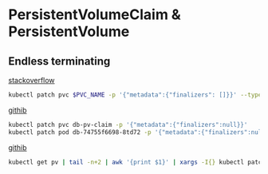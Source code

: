 # PersistentVolumeClaim & PersistentVolume


## Endless terminating

[stackoverflow](https://stackoverflow.com/questions/51358856/kubernetes-cant-delete-persistentvolumeclaim-pvc)
```sh
kubectl patch pvc $PVC_NAME -p '{"metadata":{"finalizers": []}}' --type=merge
```

[githib](https://github.com/kubernetes/kubernetes/issues/69697#issuecomment-448541618)
```sh
kubectl patch pvc db-pv-claim -p '{"metadata":{"finalizers":null}}'
kubectl patch pod db-74755f6698-8td72 -p '{"metadata":{"finalizers":null}}'
```

[githib](https://github.com/kubernetes/kubernetes/issues/77258#issuecomment-514543465)
```sh
kubectl get pv | tail -n+2 | awk '{print $1}' | xargs -I{} kubectl patch pv {} -p '{"metadata":{"finalizers": null}}'
```